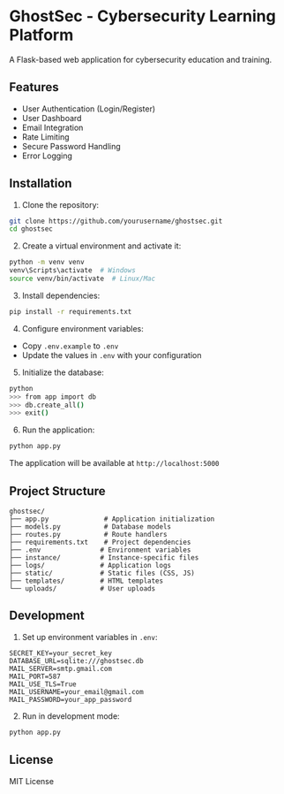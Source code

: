 # GhostSec - Cybersecurity Learning Platform

A Flask-based web application for cybersecurity education and training.

## Features

- User Authentication (Login/Register)
- User Dashboard
- Email Integration
- Rate Limiting
- Secure Password Handling
- Error Logging

## Installation

1. Clone the repository:
```bash
git clone https://github.com/yourusername/ghostsec.git
cd ghostsec
```

2. Create a virtual environment and activate it:
```bash
python -m venv venv
venv\Scripts\activate  # Windows
source venv/bin/activate  # Linux/Mac
```

3. Install dependencies:
```bash
pip install -r requirements.txt
```

4. Configure environment variables:
- Copy `.env.example` to `.env`
- Update the values in `.env` with your configuration

5. Initialize the database:
```bash
python
>>> from app import db
>>> db.create_all()
>>> exit()
```

6. Run the application:
```bash
python app.py
```

The application will be available at `http://localhost:5000`

## Project Structure

```
ghostsec/
├── app.py              # Application initialization
├── models.py           # Database models
├── routes.py           # Route handlers
├── requirements.txt    # Project dependencies
├── .env               # Environment variables
├── instance/          # Instance-specific files
├── logs/              # Application logs
├── static/            # Static files (CSS, JS)
├── templates/         # HTML templates
└── uploads/           # User uploads
```

## Development

1. Set up environment variables in `.env`:
```
SECRET_KEY=your_secret_key
DATABASE_URL=sqlite:///ghostsec.db
MAIL_SERVER=smtp.gmail.com
MAIL_PORT=587
MAIL_USE_TLS=True
MAIL_USERNAME=your_email@gmail.com
MAIL_PASSWORD=your_app_password
```

2. Run in development mode:
```bash
python app.py
```

## License

MIT License
